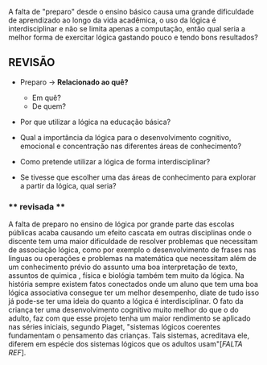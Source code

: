 <p>
A falta de "preparo" desde o ensino básico causa uma grande dificuldade de aprendizado ao longo da vida acadêmica, o uso da lógica é interdisciplinar e não se limita apenas a computação, então qual seria a melhor forma de exercitar lógica gastando pouco e tendo bons resultados?
</p>

## **REVISÃO**

- Preparo -> **Relacionado ao quê?**
   - Em quê?
   - De quem?
   
- Por que utilizar a lógica na educação básica?

- Qual a importância da lógica para o desenvolvimento cognitivo, emocional e concentração nas diferentes áreas de conhecimento?

- Como pretende utilizar a lógica de forma interdisciplinar?

- Se tivesse que escolher uma das áreas de conhecimento para explorar a partir da lógica, qual seria?

### ** revisada **

A falta de preparo no ensino de lógica por grande parte das escolas públicas acaba causando um efeito cascata em outras disciplinas onde o discente tem uma maior dificuldade de resolver problemas que necessitam de associação lógica, como por exemplo o desenvolvimento de frases nas linguas ou operações e problemas na matemática que necessitam além de um conhecimento prévio do assunto uma boa interpretação de texto, assuntos de quimica , física e biológia também tem muito da lógica. Na história sempre existem fatos conectados onde um aluno que tem uma boa lógica associativa consegue ter um melhor desempenho, diate de tudo isso já pode-se ter uma ideia do quanto a lógica é interdisciplinar.
O fato da criança ter uma desenvolvimento cognitivo muito melhor do que o do adulto, faz com que esse projeto tenha um maior rendimento se aplicado nas séries iniciais, segundo Piaget, "sistemas lógicos coerentes fundamentam o pensamento das crianças. Tais sistemas, acreditava ele, diferem em espécie dos sistemas lógicos que os adultos usam"[*FALTA REF*].